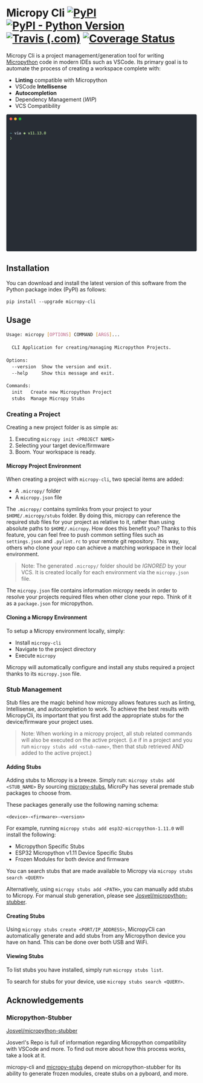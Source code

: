# Micropy Cli [![PyPI][pypi-img]][pypi-url] [![PyPI - Python Version][pypiv-img]][pypi-url] [![Travis (.com)][travis-img]][travis-url] [![Coverage Status][cover-img]][cover-url]


Micropy Cli is a project management/generation tool for writing [Micropython](https://micropython.org/) code in modern IDEs such as VSCode.
Its primary goal is to automate the process of creating a workspace complete with:

* **Linting** compatible with Micropython
* VSCode **Intellisense**
* **Autocompletion**
* Dependency Management (_WIP_)
* VCS Compatibility

<!-- Command line Application for automating Micropython project creation in Visual Studio Code. -->

<p align='center'>
    <img width='725' src='.github/img/micropy.svg' alt="Micropy Demo SVG">
</p>

[pypi-img]: https://img.shields.io/pypi/v/micropy-cli.svg?style=popout-square
[pypi-url]: https://pypi.org/project/micropy-cli/
[pypiv-img]: https://img.shields.io/pypi/pyversions/micropy-cli.svg?style=popout-square
[travis-img]: https://img.shields.io/travis/com/BradenM/micropy-cli/master.svg?style=popout-square
[travis-url]: https://travis-ci.com/BradenM/micropy-cli
[cover-img]: https://coveralls.io/repos/github/BradenM/micropy-cli/badge.svg
[cover-url]: https://coveralls.io/github/BradenM/micropy-cli

## Installation

You can download and install the latest version of this software from the Python package index (PyPI) as follows:

`pip install --upgrade micropy-cli`

## Usage

```sh
Usage: micropy [OPTIONS] COMMAND [ARGS]...

  CLI Application for creating/managing Micropython Projects.

Options:
  --version  Show the version and exit.
  --help     Show this message and exit.

Commands:
  init   Create new Micropython Project
  stubs  Manage Micropy Stubs
```

### Creating a Project

Creating a new project folder is as simple as:

1. Executing `micropy init <PROJECT NAME>`
2. Selecting your target device/firmware
3. Boom. Your workspace is ready.

#### Micropy Project Environment

When creating a project with `micropy-cli`, two special items are added:

* A `.micropy/` folder
* A `micropy.json` file

The `.micropy/` contains symlinks from your project to your `$HOME/.micropy/stubs` folder. By doing this, micropy can reference the required stub files for your project as relative to it, rather than using absolute paths to `$HOME/.micropy`. How does this benefit you? Thanks to this feature, you can feel free to push common setting files such as `settings.json` and `.pylint.rc` to your remote git repository. This way, others who clone your repo can achieve a matching workspace in their local environment.

> Note: The generated `.micropy/` folder should be *IGNORED* by your VCS. It is created locally for each environment via the `micropy.json` file.

The `micropy.json` file contains information micropy needs in order to resolve your projects required files when other clone your repo. Think of it as a `package.json` for micropython.

#### Cloning a Micropy Environment

To setup a Micropy environment locally, simply:

* Install `micropy-cli`
* Navigate to the project directory
* Execute `micropy`

Micropy will automatically configure and install any stubs required a project thanks to its `micropy.json` file.

### Stub Management

Stub files are the magic behind how micropy allows features such as linting, Intellisense, and autocompletion to work. To achieve the best results with MicropyCli, its important that you first add the appropriate stubs for the device/firmware your project uses.

> Note: When working in a micropy project, all stub related commands will also be executed on the active project. (i.e if in a project and you run `micropy stubs add <stub-name>`, then that stub retrieved AND added to the active project.)

#### Adding Stubs

Adding stubs to Micropy is a breeze. Simply run: `micropy stubs add <STUB_NAME>`
By sourcing [micropy-stubs](https://github.com/BradenM/micropy-stubs), MicroPy has several premade stub packages to choose from.

These packages generally use the following naming schema:

`<device>-<firmware>-<version>`

For example, running `micropy stubs add esp32-micropython-1.11.0` will install the following:
* Micropython Specific Stubs
* ESP32 Micropython v1.11 Device Specific Stubs
* Frozen Modules for both device and firmware

You can search stubs that are made available to Micropy via `micropy stubs search <QUERY>`

Alternatively, using `micropy stubs add <PATH>`, you can manually add stubs to Micropy.
For manual stub generation, please see [Josvel/micropython-stubber](https://github.com/Josverl/micropython-stubber).

#### Creating Stubs

Using `micropy stubs create <PORT/IP_ADDRESS>`, MicropyCli can automatically generate and add stubs from any Micropython device you have on hand. This can be done over both USB and WiFi.


#### Viewing Stubs

To list stubs you have installed, simply run `micropy stubs list`.

To search for stubs for your device, use `micropy stubs search <QUERY>`.


## Acknowledgements

### Micropython-Stubber
[Josvel/micropython-stubber](https://github.com/Josverl/micropython-stubber)

Josverl's Repo is full of information regarding Micropython compatibility with VSCode and more. To find out more about how this process works, take a look at it.

micropy-cli and [micropy-stubs](https://github.com/BradenM/micropy-stubs) depend on micropython-stubber for its ability to generate frozen modules, create stubs on a pyboard, and more.
